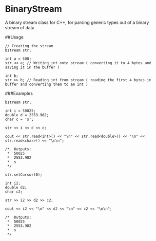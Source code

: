 # BinaryStream
A binary stream class for C++, for parsing generic types out of a binary stream of data.

##Usage
```
// Creating the stream
bstream str;

int a = 500;
str << a; // Writing int onto stream ( converting it to 4 bytes and saving it in the buffer )

int b;
str >> b; // Reading int from stream ( reading the first 4 bytes in buffer and converting them to an int )
```

###Examples
```
bstream str;

int i = 50025;
double d = 2553.982;
char c = 's';

str << i << d << c;

cout << str.read<int>() << "\n" << str.read<double>() << "\n" << str.read<char>() << "\n\n";

/*  Outputs:
 *  50025
 *  2553.982
 *  s
 */

str.setCursor(0);

int i2;
double d2;
char c2;

str >> i2 >> d2 >> c2;

cout << i2 << "\n" << d2 << "\n" << c2 << "\n\n";

/*  Outputs:
 *  50025
 *  2553.982
 *  s
 */
```
